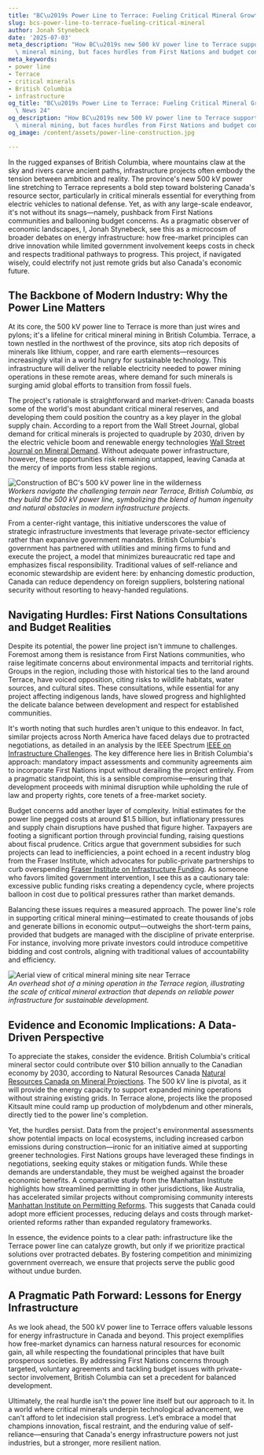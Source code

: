 ```yaml
---
title: "BC\u2019s Power Line to Terrace: Fueling Critical Mineral Growth"
slug: bcs-power-line-to-terrace-fueling-critical-mineral
author: Jonah Stynebeck
date: '2025-07-03'
meta_description: "How BC\u2019s new 500 kV power line to Terrace supports critical\
  \ mineral mining, but faces hurdles from First Nations and budget concerns.[](https://theglobeandmail.com/canada/article-new-power-line-bc-critical-minerals)"
meta_keywords:
- power line
- Terrace
- critical minerals
- British Columbia
- infrastructure
og_title: "BC\u2019s Power Line to Terrace: Fueling Critical Mineral Growth - Spot\
  \ News 24"
og_description: "How BC\u2019s new 500 kV power line to Terrace supports critical\
  \ mineral mining, but faces hurdles from First Nations and budget concerns.[](https://theglobeandmail.com/canada/article-new-power-line-bc-critical-minerals)"
og_image: /content/assets/power-line-construction.jpg

---
```

<!--# Powering Progress: BC's New 500 kV Line to Terrace and the Realities of Critical Mineral Development -->
In the rugged expanses of British Columbia, where mountains claw at the sky and rivers carve ancient paths, infrastructure projects often embody the tension between ambition and reality. The province's new 500 kV power line stretching to Terrace represents a bold step toward bolstering Canada's resource sector, particularly in critical minerals essential for everything from electric vehicles to national defense. Yet, as with any large-scale endeavor, it's not without its snags—namely, pushback from First Nations communities and ballooning budget concerns. As a pragmatic observer of economic landscapes, I, Jonah Stynebeck, see this as a microcosm of broader debates on energy infrastructure: how free-market principles can drive innovation while limited government involvement keeps costs in check and respects traditional pathways to progress. This project, if navigated wisely, could electrify not just remote grids but also Canada's economic future.

## The Backbone of Modern Industry: Why the Power Line Matters

At its core, the 500 kV power line to Terrace is more than just wires and pylons; it's a lifeline for critical mineral mining in British Columbia. Terrace, a town nestled in the northwest of the province, sits atop rich deposits of minerals like lithium, copper, and rare earth elements—resources increasingly vital in a world hungry for sustainable technology. This infrastructure will deliver the reliable electricity needed to power mining operations in these remote areas, where demand for such minerals is surging amid global efforts to transition from fossil fuels.

The project's rationale is straightforward and market-driven: Canada boasts some of the world's most abundant critical mineral reserves, and developing them could position the country as a key player in the global supply chain. According to a report from the Wall Street Journal, global demand for critical minerals is projected to quadruple by 2030, driven by the electric vehicle boom and renewable energy technologies [Wall Street Journal on Mineral Demand](https://www.wsj.com/articles/global-demand-for-critical-minerals-to-quadruple-by-2030). Without adequate power infrastructure, however, these opportunities risk remaining untapped, leaving Canada at the mercy of imports from less stable regions.

![Construction of BC's 500 kV power line in the wilderness](/content/assets/bc-power-line-terrace-construction.jpg)  
*Workers navigate the challenging terrain near Terrace, British Columbia, as they build the 500 kV power line, symbolizing the blend of human ingenuity and natural obstacles in modern infrastructure projects.*

From a center-right vantage, this initiative underscores the value of strategic infrastructure investments that leverage private-sector efficiency rather than expansive government mandates. British Columbia's government has partnered with utilities and mining firms to fund and execute the project, a model that minimizes bureaucratic red tape and emphasizes fiscal responsibility. Traditional values of self-reliance and economic stewardship are evident here: by enhancing domestic production, Canada can reduce dependency on foreign suppliers, bolstering national security without resorting to heavy-handed regulations.

## Navigating Hurdles: First Nations Consultations and Budget Realities

Despite its potential, the power line project isn't immune to challenges. Foremost among them is resistance from First Nations communities, who raise legitimate concerns about environmental impacts and territorial rights. Groups in the region, including those with historical ties to the land around Terrace, have voiced opposition, citing risks to wildlife habitats, water sources, and cultural sites. These consultations, while essential for any project affecting indigenous lands, have slowed progress and highlighted the delicate balance between development and respect for established communities.

It's worth noting that such hurdles aren't unique to this endeavor. In fact, similar projects across North America have faced delays due to protracted negotiations, as detailed in an analysis by the IEEE Spectrum [IEEE on Infrastructure Challenges](https://spectrum.ieee.org/infrastructure-projects-and-indigenous-consultations). The key difference here lies in British Columbia's approach: mandatory impact assessments and community agreements aim to incorporate First Nations input without derailing the project entirely. From a pragmatic standpoint, this is a sensible compromise—ensuring that development proceeds with minimal disruption while upholding the rule of law and property rights, core tenets of a free-market society.

Budget concerns add another layer of complexity. Initial estimates for the power line pegged costs at around $1.5 billion, but inflationary pressures and supply chain disruptions have pushed that figure higher. Taxpayers are footing a significant portion through provincial funding, raising questions about fiscal prudence. Critics argue that government subsidies for such projects can lead to inefficiencies, a point echoed in a recent industry blog from the Fraser Institute, which advocates for public-private partnerships to curb overspending [Fraser Institute on Infrastructure Funding](https://www.fraserinstitute.org/studies/infrastructure-and-public-private-partnerships). As someone who favors limited government intervention, I see this as a cautionary tale: excessive public funding risks creating a dependency cycle, where projects balloon in cost due to political pressures rather than market demands.

Balancing these issues requires a measured approach. The power line's role in supporting critical mineral mining—estimated to create thousands of jobs and generate billions in economic output—outweighs the short-term pains, provided that budgets are managed with the discipline of private enterprise. For instance, involving more private investors could introduce competitive bidding and cost controls, aligning with traditional values of accountability and efficiency.

![Aerial view of critical mineral mining site near Terrace](/content/assets/bc-terrace-mining-site.jpg)  
*An overhead shot of a mining operation in the Terrace region, illustrating the scale of critical mineral extraction that depends on reliable power infrastructure for sustainable development.*

## Evidence and Economic Implications: A Data-Driven Perspective

To appreciate the stakes, consider the evidence. British Columbia's critical mineral sector could contribute over $10 billion annually to the Canadian economy by 2030, according to Natural Resources Canada [Natural Resources Canada on Mineral Projections](https://www.nrcan.gc.ca/science-data/data-analysis/energy-data-analysis/energy-facts/critical-minerals/23128). The 500 kV line is pivotal, as it will provide the energy capacity to support expanded mining operations without straining existing grids. In Terrace alone, projects like the proposed Kitsault mine could ramp up production of molybdenum and other minerals, directly tied to the power line's completion.

Yet, the hurdles persist. Data from the project's environmental assessments show potential impacts on local ecosystems, including increased carbon emissions during construction—ironic for an initiative aimed at supporting greener technologies. First Nations groups have leveraged these findings in negotiations, seeking equity stakes or mitigation funds. While these demands are understandable, they must be weighed against the broader economic benefits. A comparative study from the Manhattan Institute highlights how streamlined permitting in other jurisdictions, like Australia, has accelerated similar projects without compromising community interests [Manhattan Institute on Permitting Reforms](https://www.manhattan-institute.org/infrastructure-permitting-reforms). This suggests that Canada could adopt more efficient processes, reducing delays and costs through market-oriented reforms rather than expanded regulatory frameworks.

In essence, the evidence points to a clear path: infrastructure like the Terrace power line can catalyze growth, but only if we prioritize practical solutions over protracted debates. By fostering competition and minimizing government overreach, we ensure that projects serve the public good without undue burden.

## A Pragmatic Path Forward: Lessons for Energy Infrastructure

As we look ahead, the 500 kV power line to Terrace offers valuable lessons for energy infrastructure in Canada and beyond. This project exemplifies how free-market dynamics can harness natural resources for economic gain, all while respecting the foundational principles that have built prosperous societies. By addressing First Nations concerns through targeted, voluntary agreements and tackling budget issues with private-sector involvement, British Columbia can set a precedent for balanced development.

Ultimately, the real hurdle isn't the power line itself but our approach to it. In a world where critical minerals underpin technological advancement, we can't afford to let indecision stall progress. Let’s embrace a model that champions innovation, fiscal restraint, and the enduring value of self-reliance—ensuring that Canada's energy infrastructure powers not just industries, but a stronger, more resilient nation.

